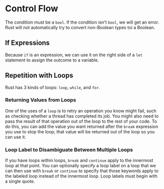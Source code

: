 # Control Flow

The condition must be a ```bool```. If the condition isn't ```bool```, we will get an error.
Rust will not automatically try to convert non-Boolean types toi a Boolean.

## If Expressions

Because ```if``` is an expression, we can use it on the right side of a ```let``` statement to assign the outcome to a variable.

## Repetition with Loops

Rust has 3 kinds of loops: ```loop```, ```while```, and ```for```.

### Returning Values from Loops

One of the uses of a ```loop``` is to retry an operation you know might fail, such as checking whether a thread has completed its job. You might also need to pass the result of that operation out of the loop to the rest of your code. To do this, you can add the value you want returned after the ```break``` expression you use to stop the loop; that value will be returned out of the loop so you can use it.

### Loop Label to Disambiguate Between Multiple Loops

If you have loops within loops, ```break``` and ```continue``` apply to the innermost loop at that point.
You can optionally specify a loop label on a loop that we can then use with ```break``` or ```continue``` to specify that those keywords apply to the labeled loop instead of the innermost loop.
Loop labels must begin with a single quote.